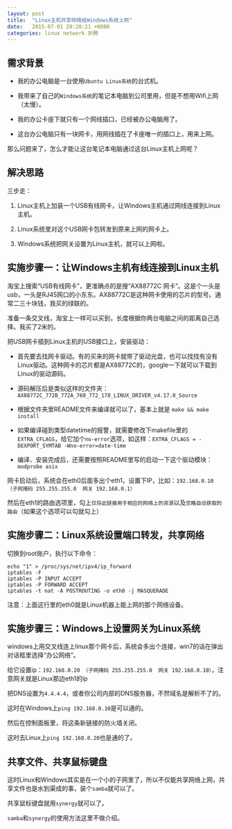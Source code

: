 ```yaml
---
layout: post
title:  "Linux主机共享网络给Windows系统上网"
date:   2015-07-01 20:28:21 +0800
categories: linux network 折腾
---
```


## 需求背景

* 我的办公电脑是一台使用`Ubuntu Linux系统`的台式机。

* 我带来了自己的`Windows系统`的笔记本电脑到公司里用，但是不想用Wifi上网（太慢）。

* 我的办公卡座下就只有一个网线插口，已经被办公电脑用了。

* 这台办公电脑只有一块网卡，用网线插在了卡座唯一的插口上，用来上网。

那么问题来了，怎么才能让这台笔记本电脑通过这台Linux主机上网呢？

## 解决思路

三步走：

1. Linux主机上加装一个USB有线网卡，让Windows主机通过网线连接到Linux主机。

2. Linux系统里对这个USB网卡包转发到原来上网的网卡上。

3. Windows系统把网关设置为Linux主机，就可以上网啦。

## 实施步骤一：让Windows主机有线连接到Linux主机

淘宝上搜索“USB有线网卡”，更准确点的是搜“AX88772C 网卡”。这是个一头是usb，一头是RJ45网口的小东东。AX88772C是这种网卡使用的芯片的型号。通常二三十块钱，我买的绿联的。

准备一条交叉线，淘宝上一样可以买到，长度根据你两台电脑之间的距离自己选择。我买了2米的。

把USB网卡插到Linux主机的USB接口上，安装驱动：

* 首先要去找网卡驱动。有的买来的网卡就带了驱动光盘，也可以找找有没有Linux驱动。这种网卡的芯片都是AX88772C的，google一下就可以下载到Linux的驱动源码。

* 源码解压后是类似这样的文件夹：`AX88772C_772B_772A_760_772_178_LINUX_DRIVER_v4.17.0_Source`

* 根据文件夹里README文件来编译就可以了，基本上就是 `make && make install`

* 如果编译碰到类型datetime的报警，就需要修改下makefile里的`EXTRA_CFLAGS`，给它加个`no-error`选项，如这样：`EXTRA_CFLAGS = -DEXPORT_SYMTAB -Wno-error=date-time`

* 编译、安装完成后，还需要按照README里写的启动一下这个驱动模块：`modprobe asix`

网卡启动后，系统会在eth0后面多出个eth1，设置下IP，比如：`192.168.0.10 （子网掩码 255.255.255.0  网关 192.168.0.1）`

然后在eth1的路由选项里，勾上`仅将此链接用于相应的网络上的资源`以及`忽略自动获取的路由`（如果这个选项可以勾就勾上）

## 实施步骤二：Linux系统设置端口转发，共享网络

切换到root账户，执行以下命令：

```
echo "1" > /proc/sys/net/ipv4/ip_forward
iptables -F
iptables -P INPUT ACCEPT
iptables -P FORWARD ACCEPT
iptables -t nat -A POSTROUTING -o eth0 -j MASQUERADE
```

注意：上面这行里的eth0就是Linux机器上能上网的那个网络设备。

## 实施步骤三：Windows上设置网关为Linux系统

windows上用交叉线连上linux那个网卡后，系统会多出个连接，win7的话在弹出对话框里选择“办公网络”。

给它设置ip：`192.168.0.20 （子网掩码 255.255.255.0  网关 192.168.0.10）`，注意网关就是Linux那边eth1的ip

把DNS设置为`4.4.4.4`，或者你公司内部的DNS服务器，不然域名是解析不了的。

这时在Windows上`ping 192.168.0.10`是可以通的。

然后在控制面板里，将这条新链接的防火墙关闭。

这时去Linux上`ping 192.168.0.20`也是通的了。

## 共享文件、共享鼠标键盘

这时Linux和Windows其实是在一个小的子网里了，所以不仅能共享网络上网，共享文件也是水到渠成的事，装个`samba`就可以了。

共享鼠标键盘就用`synergy`就可以了。

`samba`和`synergy`的使用方法这里不做介绍。